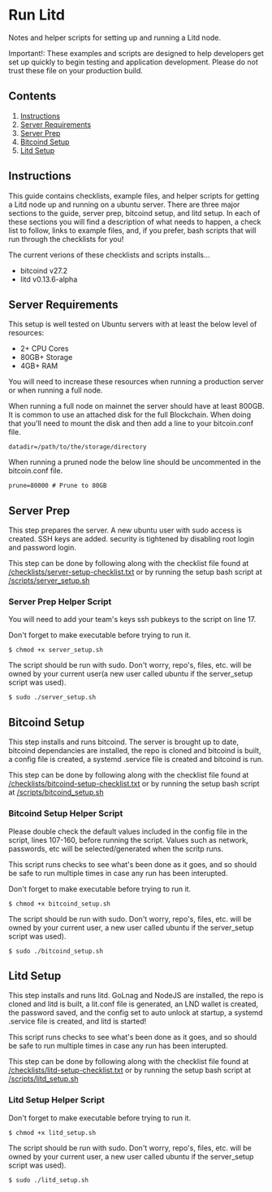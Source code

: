 # Run Litd

Notes and helper scripts for setting up and running a Litd node.

Important!: These examples and scripts are designed to help developers get set up quickly to begin testing and application development. Please do not trust these file on your production build.  

## Contents

1. [Instructions](https://github.com/HannahMR/run-litd/#instructions)
2. [Server Requirements](https://github.com/HannahMR/run-litd/#server-requirements)
3. [Server Prep](https://github.com/HannahMR/run-litd/#server-prep) 
4. [Bitcoind Setup](https://github.com/HannahMR/run-litd/#bitcoind-setup)
5. [Litd Setup](https://github.com/HannahMR/run-litd/#litd-setup)



## Instructions

This guide contains checklists, example files, and helper scripts for getting a Litd node up and running on a ubuntu server. There are three major sections to the guide, server prep, bitcoind setup, and litd setup. In each of these sections you will find a description of what needs to happen, a check list to follow, links to example files, and, if you prefer, bash scripts that will run through the checklists for you! 

The current verions of these checklists and scripts installs...

- bitcoind v27.2
- litd v0.13.6-alpha

## Server Requirements

This setup is well tested on Ubuntu servers with at least the below level of resources:

- 2+ CPU Cores
- 80GB+ Storage
- 4GB+ RAM

You will need to increase these resources when running a production server or when running a full node. 

When running a full node on mainnet the server should have at least 800GB. It is common to use an attached disk for the full Blockchain. When doing that you'll need to mount the disk and then add a line to your bitcoin.conf file. 

```datadir=/path/to/the/storage/directory```

When running a pruned node the below line should be uncommented in the bitcoin.conf file. 

```prune=80000 # Prune to 80GB``` 


## Server Prep

This step prepares the server. A new ubuntu user with sudo access is created. SSH keys are added. security is tightened by disabling root login and password login.

This step can be done by following along with the checklist file found at [/checklists/server-setup-checklist.txt](https://github.com/HannahMR/run-litd/blob/main/checklists/server-setup-checklist.txt) or by running the setup bash script at [/scripts/server_setup.sh](https://github.com/HannahMR/run-litd/blob/main/scripts/server_setup.sh) 

### Server Prep Helper Script

You will need to add your team's keys ssh pubkeys to the script on line 17. 

Don't forget to make executable before trying to run it. 

```$ chmod +x server_setup.sh``` 

The script should be run with sudo. Don't worry, repo's, files, etc. will be owned by your current user(a new user called ubuntu if the server_setup script was used).

```$ sudo ./server_setup.sh```



## Bitcoind Setup

This step installs and runs bitcoind. The server is brought up to date, bitcoind dependancies are installed, the repo is cloned and bitcoind is built, a config file is created, a systemd .service file is created and bitcoind is run. 

This step can be done by following along with the checklist file found at [/checklists/bitcoind-setup-checklist.txt](https://github.com/HannahMR/run-litd/blob/main/checklists/bitcoind-setup-checklist.txt) or by running the setup bash script at [/scripts/bitcoind_setup.sh](https://github.com/HannahMR/run-litd/blob/main/scripts/bitcoind_setup.sh) 

### Bitcoind Setup Helper Script

Please double check the default values included in the config file in the script, lines 107-160, before running the script. Values such as network, passwords, etc will be selected/generated when the scritp runs. 

This script runs checks to see what's been done as it goes, and so should be safe to run multiple times in case any run has been interupted. 

Don't forget to make executable before trying to run it. 

```$ chmod +x bitcoind_setup.sh``` 

The script should be run with sudo. Don't worry, repo's, files, etc. will be owned by your current user, a new user called ubuntu if the server_setup script was used).

```$ sudo ./bitcoind_setup.sh```



## Litd Setup

This step installs and runs litd. GoLnag and NodeJS are installed, the repo is cloned and litd is built, a lit.conf file is generated, an LND wallet is created, the password saved, and the config set to auto unlock at startup, a systemd .service file is created, and litd is started!

This script runs checks to see what's been done as it goes, and so should be safe to run multiple times in case any run has been interupted. 

This step can be done by following along with the checklist file found at [/checklists/litd-setup-checklist.txt](https://github.com/HannahMR/run-litd/blob/main/checklists/litd-setup-checklist.txt) or by running the setup bash script at [/scripts/litd_setup.sh](https://github.com/HannahMR/run-litd/blob/main/scripts/litd_setup.sh) 

### Litd Setup Helper Script

Don't forget to make executable before trying to run it. 

```$ chmod +x litd_setup.sh``` 

The script should be run with sudo. Don't worry, repo's, files, etc. will be owned by your current user, a new user called ubuntu if the server_setup script was used).

```$ sudo ./litd_setup.sh```












